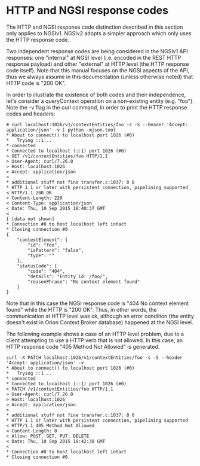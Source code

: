 # HTTP and NGSI response codes

The HTTP and NGSI response code distinction described in this section
only applies to NGSIv1. NGSIv2 adopts a simpler approach which only
uses the HTTP response code.

Two independent response codes are being considered in the NGSIv1 API
responses: one "internal" at NGSI level (i.e. encoded in the REST HTTP
response payload) and other "external" at HTTP level (the HTTP response
code itself). Note that this manual focuses on the NGSI aspects of the
API, thus we always assume in this documentation (unless otherwise
noted) that HTTP code is "200 OK".

In order to illustrate the existence of both codes and their
independence, let's consider a queryContext operation on a non-existing
entity (e.g. "foo"). Note the -v flag in the curl command, in order to
print the HTTP response codes and headers:

```
# curl localhost:1026/v1/contextEntities/foo -s -S --header 'Accept: application/json' -v | python -mjson.tool
* About to connect() to localhost port 1026 (#0)
*   Trying ::1...
* connected
* Connected to localhost (::1) port 1026 (#0)
> GET /v1/contextEntities/foo HTTP/1.1
> User-Agent: curl/7.26.0
> Host: localhost:1026
> Accept: application/json
>
* additional stuff not fine transfer.c:1037: 0 0
* HTTP 1.1 or later with persistent connection, pipelining supported
< HTTP/1.1 200 OK
< Content-Length: 220
< Content-Type: application/json
< Date: Thu, 10 Sep 2015 18:40:37 GMT
<
{ [data not shown]
* Connection #0 to host localhost left intact
* Closing connection #0
{
    "contextElement": {
        "id": "foo",
        "isPattern": "false",
        "type": ""
    },
    "statusCode": {
        "code": "404",
        "details": "Entity id: /foo/",
        "reasonPhrase": "No context element found"
    }
}
```
Note that in this case the NGSI response code is "404 No context element
found" while the HTTP is "200 OK". Thus, in other words, the
communication at HTTP level was ok, although an error condition (the
entity doesn't exist in Orion Context Broker database) happened at the
NGSI level.

The following example shows a case of an HTTP level problem, due to a
client attempting to use a HTTP verb that is not allowed. In this case,
an HTTP response code "405 Method Not Allowed" is generated.

```
curl -X PATCH localhost:1026/v1/contextEntities/foo -s -S --header 'Accept: application/json' -v
* About to connect() to localhost port 1026 (#0)
*   Trying ::1...
* connected
* Connected to localhost (::1) port 1026 (#0)
> PATCH /v1/contextEntities/foo HTTP/1.1
> User-Agent: curl/7.26.0
> Host: localhost:1026
> Accept: application/json
>
* additional stuff not fine transfer.c:1037: 0 0
* HTTP 1.1 or later with persistent connection, pipelining supported
< HTTP/1.1 405 Method Not Allowed
< Content-Length: 0
< Allow: POST, GET, PUT, DELETE
< Date: Thu, 10 Sep 2015 18:42:38 GMT
<
* Connection #0 to host localhost left intact
* Closing connection #0
```
